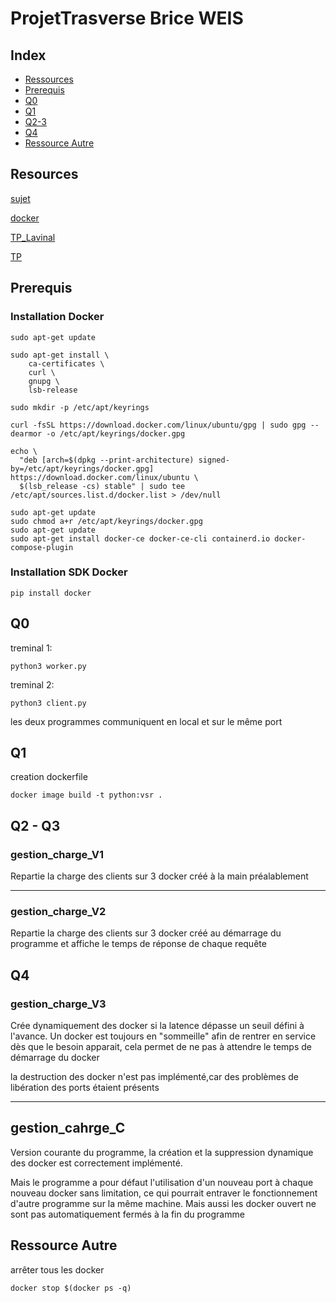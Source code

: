 # ProjetTrasverse Brice WEIS

## Index

+ [Ressources](#resources)
+ [Prerequis](#prerequis)
+ [Q0](#q0)
+ [Q1](#q1)
+ [Q2-3](#q2---q3)
+ [Q4](#q4)
+ [Ressource Autre](#ressource-autre)

## Resources 
[sujet](https://docs.google.com/document/d/11zBVDOXcx6rLfGPptINeEuc0mywJ25OQWXOmVf0NwV4/edit#)

[docker](https://docs.docker.com/engine/)

[TP_Lavinal](https://www.irit.fr/~Emmanuel.Lavinal/cours/VSR/)

[TP](https://moodle.univ-tlse3.fr/pluginfile.php/620348/mod_resource/content/2/M2iLord-virtualization-TPs.pdf)

## Prerequis
### Installation Docker

```
sudo apt-get update

sudo apt-get install \
    ca-certificates \
    curl \
    gnupg \
    lsb-release

sudo mkdir -p /etc/apt/keyrings

curl -fsSL https://download.docker.com/linux/ubuntu/gpg | sudo gpg --dearmor -o /etc/apt/keyrings/docker.gpg

echo \
  "deb [arch=$(dpkg --print-architecture) signed-by=/etc/apt/keyrings/docker.gpg] https://download.docker.com/linux/ubuntu \
  $(lsb_release -cs) stable" | sudo tee /etc/apt/sources.list.d/docker.list > /dev/null

sudo apt-get update
sudo chmod a+r /etc/apt/keyrings/docker.gpg
sudo apt-get update
sudo apt-get install docker-ce docker-ce-cli containerd.io docker-compose-plugin
```

### Installation SDK Docker
```
pip install docker
```


## Q0

treminal 1:

```
python3 worker.py
```

treminal 2:

```
python3 client.py
```

les deux programmes communiquent en local et sur le même port

## Q1

creation dockerfile



```
docker image build -t python:vsr .
```

## Q2 - Q3

### gestion_charge_V1

Repartie la charge des clients sur 3 docker créé à la main préalablement

---
### gestion_charge_V2
Repartie la charge des clients sur 3 docker créé au démarrage du programme et affiche le temps de réponse de chaque requête

## Q4

### gestion_charge_V3
Crée dynamiquement des docker si la latence dépasse un seuil défini à l'avance. Un docker est toujours en "sommeille" afin de rentrer en service dès que le besoin apparait, cela permet de ne pas à attendre le temps de démarrage du docker

la destruction des docker n'est pas implémenté,car des problèmes de libération des ports étaient présents

---
## gestion_cahrge_C

Version courante du programme, la création et la suppression dynamique des docker est correctement implémenté.

Mais le programme a pour défaut l'utilisation d'un nouveau port à chaque nouveau docker sans limitation, ce qui pourrait entraver le fonctionnement d'autre programme sur la même machine. Mais aussi les docker ouvert ne sont pas automatiquement fermés à la fin du programme

## Ressource Autre

arrêter tous les docker 

```
docker stop $(docker ps -q)
```

